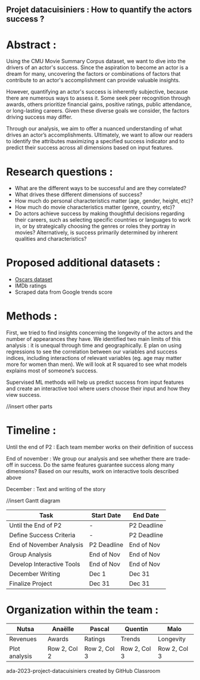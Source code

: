 ## Projet datacuisiniers : How to quantify the actors success ? ##

# Abstract : #
Using the CMU Movie Summary Corpus dataset, we want to dive into the drivers of an actor's success. Since the aspiration to become an actor is a dream for many, uncovering the factors or combinations of factors that contribute to an actor's accomplishment can provide valuable insights.

However, quantifying an actor's success is inherently subjective, because there are numerous ways to assess it. Some seek peer recognition through awards, others prioritize financial gains, positive ratings, public attendance, or long-lasting careers. Given these diverse goals we consider, the factors driving success may differ.

Through our analysis, we aim to offer a nuanced understanding of what drives an actor’s accomplishments. Ultimately, we want to allow our readers to identify the attributes maximizing a specified success indicator and to predict their success across all dimensions based on input features.

# Research questions : #
- What are the different ways to be successful and are they correlated?
- What drives these different dimensions of success?
- How much do personal characteristics matter (age, gender, height, etc)?
- How much do movie characteristics matter (genre, country, etc)?
- Do actors achieve success by making thoughtful decisions regarding their careers, such as selecting specific countries or languages to work in, or by strategically choosing the genres or roles they portray in movies? Alternatively, is success primarily determined by inherent qualities and characteristics?


# Proposed additional datasets : #
- [Oscars dataset](https://www.kaggle.com/datasets/unanimad/the-oscar-award)
- IMDb ratings
- Scraped data from Google trends score 

# Methods : #

First, we tried to find insights concerning the longevity of the actors and the number of appearances they have. We identified two main limits of this analysis : it is unequal through time and geographically. 
E plan on using regressions to see the correlation between our variables and success indices, including interactions of relevant variables (eg. age may matter more for women than men). We will look at R squared to see what models explains most of someone’s success.

Supervised ML methods will help us predict success from input features and create an interactive tool where users choose their input and how they view success.

//insert other parts

# Timeline : #

Until the end of P2 : Each team member works on their definition of success

End of november : 
We group our analysis and see whether there are trade-off in success. Do the same features guarantee success along many dimensions? 
Based on our results, work on interactive tools described above

December : Text and writing of the story

//insert Gantt diagram

| Task                        | Start Date | End Date   |
|-----------------------------|------------|------------|
| Until the End of P2         |  -         | P2 Deadline|
| Define Success Criteria     |  -         | P2 Deadline|
| End of November Analysis    | P2 Deadline| End of Nov  |
| Group Analysis              | End of Nov | End of Nov  |
| Develop Interactive Tools   | End of Nov | End of Nov  |
| December Writing            | Dec 1      | Dec 31     |
| Finalize Project             | Dec 31     | Dec 31     |

# Organization within the team : #

  | Nutsa | Anaëlle | Pascal | Quentin | Malo |
|----------|----------|----------|----------|----------|
| Revenues | Awards | Ratings | Trends | Longevity |
| Plot analysis | Row 2, Col 2 | Row 2, Col 3 | Row 2, Col 3 | Row 2, Col 3 |
  

ada-2023-project-datacuisiniers created by GitHub Classroom
